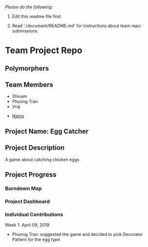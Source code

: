 
*Please do the following:*

1. Edit this readme file first

2. Read './document/README.md' for instructions about team repo submissions.


# Team Project Repo 

## Polymorphers

## Team Members
- Shivam
- Phuong Tran	
- Vraj

* [Name](url_to_your_github_repo)

## Project Name: Egg Catcher

## Project Description
A game about catching chicken eggs

## Project Progress

### Burndown Map

### Project Dashboard

### Individual Contributions
Week 1:
April 09, 2019:
- Phuong Tran: suggested the game and decided to pick Decorator Pattern for the egg type